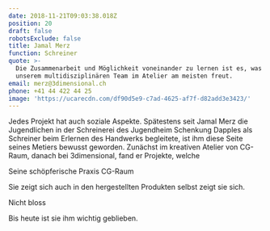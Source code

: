 ```yaml
---
date: 2018-11-21T09:03:38.018Z
position: 20
draft: false
robotsExclude: false
title: Jamal Merz
function: Schreiner
quote: >-
  Die Zusammenarbeit und Möglichkeit voneinander zu lernen ist es, was mich an
  unserem multidisziplinären Team im Atelier am meisten freut.
email: merz@3dimensional.ch
phone: +41 44 422 44 25
image: 'https://ucarecdn.com/df90d5e9-c7ad-4625-af7f-d82add3e3423/'
---
```

Jedes Projekt hat auch soziale Aspekte. Spätestens seit Jamal Merz die Jugendlichen in der Schreinerei des Jugendheim Schenkung Dapples als Schreiner beim Erlernen des Handwerks begleitete, ist ihm diese Seite seines Metiers bewusst geworden. Zunächst im kreativen Atelier von CG-Raum, danach bei 3dimensional, fand er Projekte, welche





Seine schöpferische Praxis  CG-Raum



Sie zeigt sich auch in den hergestellten Produkten selbst zeigt sie sich. 

Nicht bloss 

Bis heute ist sie ihm wichtig geblieben.

